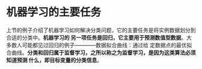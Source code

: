 机器学习的主要任务
================================================================================
上节的例子介绍了机器学习如何解决分类问题，它的主要任务是将实例数据划分到合适的分类中。**机器学习的
另一项任务是回归，它主要用于预测数值型数据**。大多数人可能都见过回归的例子————数据拟合曲线：通过给
定数据点的最优拟合曲线。**分类和回归属于监督学习，之所以称之为监督学习，是因为这类算法必须知道预测
什么，即目标变量的分类信息**。
